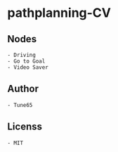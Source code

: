 # pathplanning-CV

## Nodes
    - Driving
    - Go to Goal
    - Video Saver

## Author
    - Tune65

## Licenss
    - MIT